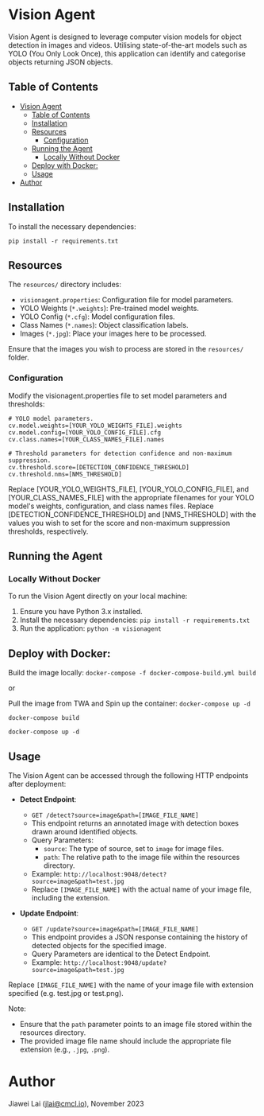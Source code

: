 # Vision Agent

Vision Agent is designed to leverage computer vision models for object detection in images and videos. Utilising state-of-the-art models such as YOLO (You Only Look Once), this application can identify and categorise objects returning JSON objects.

## Table of Contents

- [Vision Agent](#vision-agent)
  - [Table of Contents](#table-of-contents)
  - [Installation](#installation)
  - [Resources](#resources)
    - [Configuration](#configuration)
  - [Running the Agent](#running-the-agent)
    - [Locally Without Docker](#locally-without-docker)
  - [Deploy with Docker:](#deploy-with-docker)
  - [Usage](#usage)
- [Author](#author)

## Installation
To install the necessary dependencies:

```
pip install -r requirements.txt
```

## Resources
The `resources/` directory includes:

 - `visionagent.properties`: Configuration file for model parameters.
 - YOLO Weights (`*.weights`): Pre-trained model weights.
 - YOLO Config (`*.cfg`): Model configuration files.
 - Class Names (`*.names`): Object classification labels.
 - Images (`*.jpg`): Place your images here to be processed.

Ensure that the images you wish to process are stored in the `resources/` folder.

### Configuration
Modify the visionagent.properties file to set model parameters and thresholds:

```
# YOLO model parameters.
cv.model.weights=[YOUR_YOLO_WEIGHTS_FILE].weights
cv.model.config=[YOUR_YOLO_CONFIG_FILE].cfg
cv.class.names=[YOUR_CLASS_NAMES_FILE].names

# Threshold parameters for detection confidence and non-maximum suppression.
cv.threshold.score=[DETECTION_CONFIDENCE_THRESHOLD]
cv.threshold.nms=[NMS_THRESHOLD]

```

Replace [YOUR_YOLO_WEIGHTS_FILE], [YOUR_YOLO_CONFIG_FILE], and [YOUR_CLASS_NAMES_FILE] with the appropriate filenames for your YOLO model's weights, configuration, and class names files. Replace [DETECTION_CONFIDENCE_THRESHOLD] and [NMS_THRESHOLD] with the values you wish to set for the score and non-maximum suppression thresholds, respectively.

## Running the Agent

### Locally Without Docker
To run the Vision Agent directly on your local machine:

1. Ensure you have Python 3.x installed.
2. Install the necessary dependencies: `pip install -r requirements.txt`
3. Run the application: `python -m visionagent`

## Deploy with Docker:

Build the image locally: `docker-compose -f docker-compose-build.yml build`

or 

Pull the image from TWA and Spin up the container: `docker-compose up -d`

```
docker-compose build

docker-compose up -d
```

## Usage
The Vision Agent can be accessed through the following HTTP endpoints after deployment:

- **Detect Endpoint**:
  - `GET /detect?source=image&path=[IMAGE_FILE_NAME]`
  - This endpoint returns an annotated image with detection boxes drawn around identified objects.
  - Query Parameters:
    - `source`: The type of source, set to `image` for image files.
    - `path`: The relative path to the image file within the resources directory.
  - Example: `http://localhost:9048/detect?source=image&path=test.jpg`
  - Replace `[IMAGE_FILE_NAME]` with the actual name of your image file, including the extension.

- **Update Endpoint**:
  - `GET /update?source=image&path=[IMAGE_FILE_NAME]`
  - This endpoint provides a JSON response containing the history of detected objects for the specified image.
  - Query Parameters are identical to the Detect Endpoint.
  - Example: `http://localhost:9048/update?source=image&path=test.jpg`

Replace `[IMAGE_FILE_NAME]` with the name of your image file with extension specified (e.g. test.jpg or test.png).

Note:

- Ensure that the `path` parameter points to an image file stored within the resources directory.
- The provided image file name should include the appropriate file extension (e.g., `.jpg`, `.png`).


# Author
Jiawei Lai (jlai@cmcl.io), November 2023
